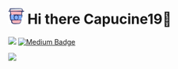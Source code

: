 
# ![](https://github.com/capucine19/capucine19/blob/main/coffee-cup.png?raw=true) Hi there Capucine19👋 

![](https://komarev.com/ghpvc/?username=capucine19&color=ff69b4) <a href="https://medium.com/@capucine19"><img src="https://img.shields.io/badge/-@capucine19-14c767?style=flat-square&amp;labelColor=14c767&amp;logo=Medium&amp;link=https://medium.com/@capucine19" alt="Medium Badge"></a>

![](https://github-readme-stats.vercel.app/api/top-langs/?username=capucine19&layout=compact&theme=tokyonight)

